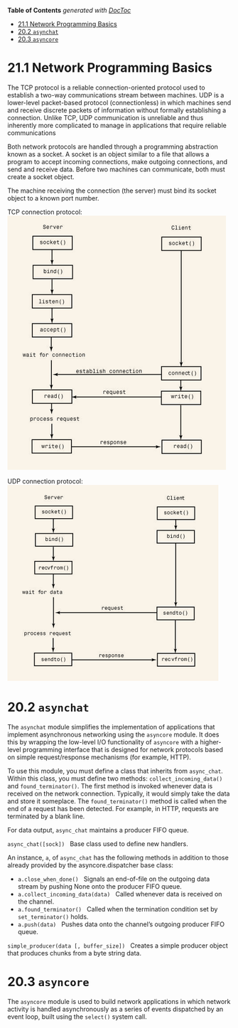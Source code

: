 <!-- START doctoc generated TOC please keep comment here to allow auto update -->
<!-- DON'T EDIT THIS SECTION, INSTEAD RE-RUN doctoc TO UPDATE -->
**Table of Contents**  *generated with [DocToc](https://github.com/thlorenz/doctoc)*

- [21.1 Network Programming Basics](#211-network-programming-basics)
- [20.2 `asynchat`](#202-asynchat)
- [20.3 `asyncore`](#203-asyncore)

<!-- END doctoc generated TOC please keep comment here to allow auto update -->

# 21.1 Network Programming Basics

The TCP protocol is a reliable connection-oriented protocol used to establish a two-way communications stream between machines. UDP is a lower-level packet-based protocol (connectionless) in which machines send and receive discrete packets of information without formally establishing a connection. Unlike TCP, UDP communication is unreliable and thus inherently more complicated to manage in applications that require reliable communications

Both network protocols are handled through a programming abstraction known as a socket. A socket is an object similar to a file that allows a program to accept incoming connections, make outgoing connections, and send and receive data. Before two machines can communicate, both must create a socket object.

The machine receiving the connection (the server) must bind its socket object to a known port number.

TCP connection protocol:
![](img/chap21/tcp-connection.png)

UDP connection protocol:
![](img/chap21/udp-connection.png)


# 20.2 `asynchat` 

The `asynchat` module simplifies the implementation of applications that implement asynchronous networking using the `asyncore` module. It does this by wrapping the low-level I/O functionality of `asyncore` with a higher-level programming interface that is designed for network protocols based on simple request/response mechanisms (for example, HTTP).   

To use this module, you must define a class that inherits from `async_chat`. Within this class, you must define two methods: `collect_incoming_data()` and `found_terminator()`. The first method is invoked whenever data is received on the network connection. Typically, it would simply take the data and store it someplace. The `found_terminator()` method is called when the end of a request has been detected. For example, in HTTP, requests are terminated by a blank line.

For data output, `async_chat` maintains a producer FIFO queue.

`async_chat([sock])`   Base class used to define new handlers.

An instance, `a`, of `async_chat` has the following methods in addition to those already provided by the asyncore.dispatcher base class:  

- `a.close_when_done()`   Signals an end-of-file on the outgoing data stream by pushing None onto the producer FIFO queue.
- `a.collect_incoming_data(data)`   Called whenever data is received on the channel.
- `a.found_terminator()`   Called when the termination condition set by `set_terminator()` holds.
- `a.push(data)`   Pushes data onto the channel’s outgoing producer FIFO queue.

`simple_producer(data [, buffer_size])`   Creates a simple producer object that produces chunks from a byte string data.


# 20.3 `asyncore`
The `asyncore` module is used to build network applications in which network activity is handled asynchronously as a series of events dispatched by an event loop, built using the `select()` system call.
